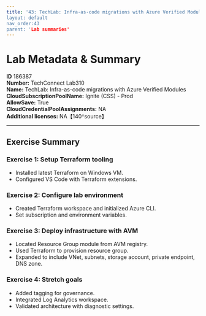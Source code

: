 ```yaml
---
title: '43: TechLab: Infra-as-code migrations with Azure Verified Modules` 
layout: default
nav_order:43
parent: 'Lab summaries'
--- 
```


# Lab Metadata & Summary

**ID** 186387  
**Number:** TechConnect Lab310  
**Name:** TechLab: Infra-as-code migrations with Azure Verified Modules  
**CloudSubscriptionPoolName:** Ignite (CSS) - Prod  
**AllowSave:** True  
**CloudCredentialPoolAssignments:** NA  
**Additional licenses:** NA【140†source】  

---

## Exercise Summary

### Exercise 1: Setup Terraform tooling
- Installed latest Terraform on Windows VM.  
- Configured VS Code with Terraform extensions.  

### Exercise 2: Configure lab environment
- Created Terraform workspace and initialized Azure CLI.  
- Set subscription and environment variables.  

### Exercise 3: Deploy infrastructure with AVM
- Located Resource Group module from AVM registry.  
- Used Terraform to provision resource group.  
- Expanded to include VNet, subnets, storage account, private endpoint, DNS zone.  

### Exercise 4: Stretch goals
- Added tagging for governance.  
- Integrated Log Analytics workspace.  
- Validated architecture with diagnostic settings.  
